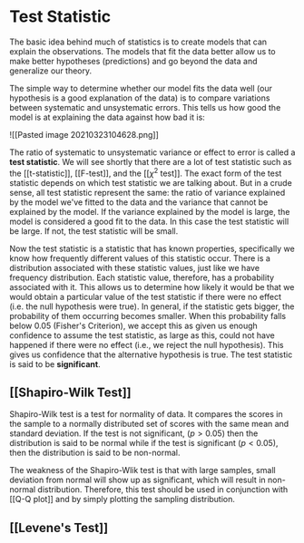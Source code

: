 # Test Statistic

The basic idea behind much of statistics is to create models that can explain the observations. The models that fit the data better allow us to make better hypotheses (predictions) and go beyond the data and generalize our theory. 

The simple way to determine whether our model fits the data well (our hypothesis is a good explanation of the data) is to compare variations between systematic and unsystematic errors. This tells us how good the model is at explaining the data against how bad it is: 

![[Pasted image 20210323104628.png]]

The ratio of systematic to unsystematic variance or effect to error is called a **test statistic**.  We will see shortly that there are a lot of test statistic such as the [[t-statistic]], [[F-test]], and the [[$\chi^2$ test]]. The exact form of the test statistic depends on which test statistic we are talking about. But in a crude sense, all test statistic represent the same: the ratio of variance explained by the model we've fitted to the data and the variance that cannot be explained by the model. If the variance explained by the model is large, the model is considered a good fit to the data. In this case the test statistic will be large. If not, the test statistic will be small. 

Now the test statistic is a statistic that has known properties, specifically we know how frequently different values of this statistic occur. There is a distribution associated with these statistic values, just like we have frequency distribution. Each statistic value, therefore, has a probability associated with it. This allows us to determine how likely it would be that we would obtain a particular value of the test statistic if there were no effect (i.e. the null hypothesis were true). In general, if the statistic gets bigger, the probability of them occurring becomes smaller. When this probability falls below 0.05 (Fisher's Criterion), we accept this as given us enough confidence to assume the test statistic, as large as this, could not have happened if there were no effect (i.e., we reject the null hypothesis). This gives us confidence that the alternative hypothesis is true. The test statistic is said to be **significant**. 

## [[Shapiro-Wilk Test]]

Shapiro-Wilk test is a test for normality of data. It compares the scores in the sample to a normally distributed set of scores with the same mean and standard deviation. If the test is not significant, ($p > 0.05$) then the distribution is said to be normal while if the test is significant ($p < 0.05$), then the distribution is said to be non-normal. 

The weakness of the Shapiro-Wlik test is that with large samples, small deviation from normal will show up as significant, which will result in non-normal distribution. Therefore, this test should be used in conjunction with [[Q-Q plot]] and by simply plotting the sampling distribution. 

## [[Levene's Test]]

